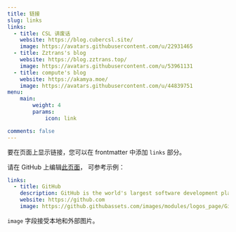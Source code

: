 ```yaml
---
title: 链接
slug: links
links:
  - title: CSL 讲废话
    website: https://blog.cubercsl.site/
    image: https://avatars.githubusercontent.com/u/22931465
  - title: Zztrans's blog
    website: https://blog.zztrans.top/
    image: https://avatars.githubusercontent.com/u/53961131
  - title: compute's blog
    website: https://akamya.moe/
    image: https://avatars.githubusercontent.com/u/44839751
menu:
    main: 
        weight: 4
        params:
            icon: link

comments: false
---
```


要在页面上显示链接，您可以在 frontmatter 中添加 `links` 部分。

请在 GitHub 上编辑[此页面](https://github.com/slhmy/blog/blob/master/content/zh-cn/page/links/index.md)，
可参考示例：

```yaml
links:
  - title: GitHub
    description: GitHub is the world's largest software development platform.
    website: https://github.com
    image: https://github.githubassets.com/images/modules/logos_page/GitHub-Mark.png
```

`image` 字段接受本地和外部图片。

